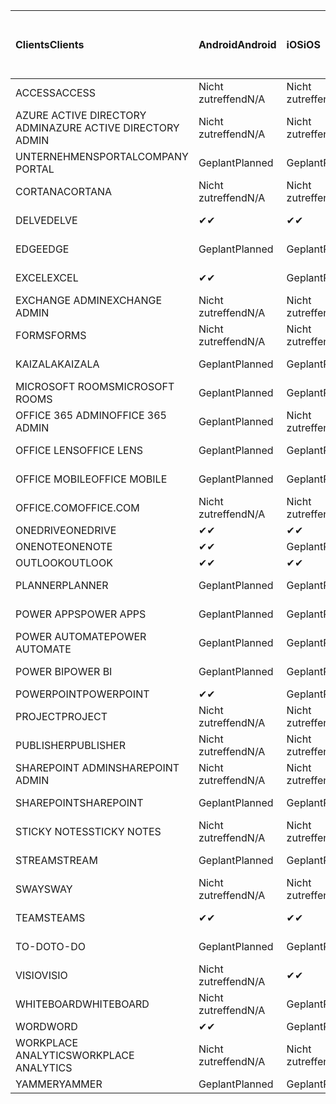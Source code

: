 <!-- This file is generated automatically. Changes made to this file will be overwritten.-->
|<span data-ttu-id="0ad77-101">Clients</span><span class="sxs-lookup"><span data-stu-id="0ad77-101">Clients</span></span>|<span data-ttu-id="0ad77-102">Android</span><span class="sxs-lookup"><span data-stu-id="0ad77-102">Android</span></span>|<span data-ttu-id="0ad77-103">iOS</span><span class="sxs-lookup"><span data-stu-id="0ad77-103">iOS</span></span>|<span data-ttu-id="0ad77-104">Mac</span><span class="sxs-lookup"><span data-stu-id="0ad77-104">Mac</span></span>|<span data-ttu-id="0ad77-105">Windows 10</span><span class="sxs-lookup"><span data-stu-id="0ad77-105">Windows 10</span></span><br><span data-ttu-id="0ad77-106">Desktop</span><span class="sxs-lookup"><span data-stu-id="0ad77-106">Desktop</span></span>|<span data-ttu-id="0ad77-107">Windows 10</span><span class="sxs-lookup"><span data-stu-id="0ad77-107">Windows 10</span></span><br><span data-ttu-id="0ad77-108">Moderne Apps</span><span class="sxs-lookup"><span data-stu-id="0ad77-108">Modern Apps</span></span>|
|:-|:-|:-|:-|:-|:-|
|<span data-ttu-id="0ad77-109">ACCESS</span><span class="sxs-lookup"><span data-stu-id="0ad77-109">ACCESS</span></span>|<span data-ttu-id="0ad77-110">Nicht zutreffend</span><span class="sxs-lookup"><span data-stu-id="0ad77-110">N/A</span></span>|<span data-ttu-id="0ad77-111">Nicht zutreffend</span><span class="sxs-lookup"><span data-stu-id="0ad77-111">N/A</span></span>|<span data-ttu-id="0ad77-112">Nicht zutreffend</span><span class="sxs-lookup"><span data-stu-id="0ad77-112">N/A</span></span>|<span data-ttu-id="0ad77-113">Geplant</span><span class="sxs-lookup"><span data-stu-id="0ad77-113">Planned</span></span>|<span data-ttu-id="0ad77-114">Nicht zutreffend</span><span class="sxs-lookup"><span data-stu-id="0ad77-114">N/A</span></span>|
|<span data-ttu-id="0ad77-115">AZURE ACTIVE DIRECTORY ADMIN</span><span class="sxs-lookup"><span data-stu-id="0ad77-115">AZURE ACTIVE DIRECTORY ADMIN</span></span>|<span data-ttu-id="0ad77-116">Nicht zutreffend</span><span class="sxs-lookup"><span data-stu-id="0ad77-116">N/A</span></span>|<span data-ttu-id="0ad77-117">Nicht zutreffend</span><span class="sxs-lookup"><span data-stu-id="0ad77-117">N/A</span></span>|<span data-ttu-id="0ad77-118">Nicht zutreffend</span><span class="sxs-lookup"><span data-stu-id="0ad77-118">N/A</span></span>|<span data-ttu-id="0ad77-119">Geplant</span><span class="sxs-lookup"><span data-stu-id="0ad77-119">Planned</span></span>|<span data-ttu-id="0ad77-120">Nicht zutreffend</span><span class="sxs-lookup"><span data-stu-id="0ad77-120">N/A</span></span>|
|<span data-ttu-id="0ad77-121">UNTERNEHMENSPORTAL</span><span class="sxs-lookup"><span data-stu-id="0ad77-121">COMPANY PORTAL</span></span>|<span data-ttu-id="0ad77-122">Geplant</span><span class="sxs-lookup"><span data-stu-id="0ad77-122">Planned</span></span>|<span data-ttu-id="0ad77-123">Geplant</span><span class="sxs-lookup"><span data-stu-id="0ad77-123">Planned</span></span>|<span data-ttu-id="0ad77-124">Geplant</span><span class="sxs-lookup"><span data-stu-id="0ad77-124">Planned</span></span>|<span data-ttu-id="0ad77-125">Nicht zutreffend</span><span class="sxs-lookup"><span data-stu-id="0ad77-125">N/A</span></span>|<span data-ttu-id="0ad77-126">Geplant</span><span class="sxs-lookup"><span data-stu-id="0ad77-126">Planned</span></span>|
|<span data-ttu-id="0ad77-127">CORTANA</span><span class="sxs-lookup"><span data-stu-id="0ad77-127">CORTANA</span></span>|<span data-ttu-id="0ad77-128">Nicht zutreffend</span><span class="sxs-lookup"><span data-stu-id="0ad77-128">N/A</span></span>|<span data-ttu-id="0ad77-129">Nicht zutreffend</span><span class="sxs-lookup"><span data-stu-id="0ad77-129">N/A</span></span>|<span data-ttu-id="0ad77-130">Nicht zutreffend</span><span class="sxs-lookup"><span data-stu-id="0ad77-130">N/A</span></span>|<span data-ttu-id="0ad77-131">Nicht zutreffend</span><span class="sxs-lookup"><span data-stu-id="0ad77-131">N/A</span></span>|<span data-ttu-id="0ad77-132">Geplant</span><span class="sxs-lookup"><span data-stu-id="0ad77-132">Planned</span></span>|
|<span data-ttu-id="0ad77-133">DELVE</span><span class="sxs-lookup"><span data-stu-id="0ad77-133">DELVE</span></span>|<span data-ttu-id="0ad77-134">✔</span><span class="sxs-lookup"><span data-stu-id="0ad77-134">✔</span></span>|<span data-ttu-id="0ad77-135">✔</span><span class="sxs-lookup"><span data-stu-id="0ad77-135">✔</span></span>|<span data-ttu-id="0ad77-136">Nicht zutreffend</span><span class="sxs-lookup"><span data-stu-id="0ad77-136">N/A</span></span>|<span data-ttu-id="0ad77-137">Nicht zutreffend</span><span class="sxs-lookup"><span data-stu-id="0ad77-137">N/A</span></span>|<span data-ttu-id="0ad77-138">Nicht zutreffend</span><span class="sxs-lookup"><span data-stu-id="0ad77-138">N/A</span></span>|
|<span data-ttu-id="0ad77-139">EDGE</span><span class="sxs-lookup"><span data-stu-id="0ad77-139">EDGE</span></span>|<span data-ttu-id="0ad77-140">Geplant</span><span class="sxs-lookup"><span data-stu-id="0ad77-140">Planned</span></span>|<span data-ttu-id="0ad77-141">Geplant</span><span class="sxs-lookup"><span data-stu-id="0ad77-141">Planned</span></span>|<span data-ttu-id="0ad77-142">Nicht zutreffend</span><span class="sxs-lookup"><span data-stu-id="0ad77-142">N/A</span></span>|<span data-ttu-id="0ad77-143">Geplant</span><span class="sxs-lookup"><span data-stu-id="0ad77-143">Planned</span></span>|<span data-ttu-id="0ad77-144">Nicht zutreffend</span><span class="sxs-lookup"><span data-stu-id="0ad77-144">N/A</span></span>|
|<span data-ttu-id="0ad77-145">EXCEL</span><span class="sxs-lookup"><span data-stu-id="0ad77-145">EXCEL</span></span>|<span data-ttu-id="0ad77-146">✔</span><span class="sxs-lookup"><span data-stu-id="0ad77-146">✔</span></span>|<span data-ttu-id="0ad77-147">Geplant</span><span class="sxs-lookup"><span data-stu-id="0ad77-147">Planned</span></span>|<span data-ttu-id="0ad77-148">Geplant</span><span class="sxs-lookup"><span data-stu-id="0ad77-148">Planned</span></span>|<span data-ttu-id="0ad77-149">Geplant</span><span class="sxs-lookup"><span data-stu-id="0ad77-149">Planned</span></span>|<span data-ttu-id="0ad77-150">Nicht zutreffend</span><span class="sxs-lookup"><span data-stu-id="0ad77-150">N/A</span></span>|
|<span data-ttu-id="0ad77-151">EXCHANGE ADMIN</span><span class="sxs-lookup"><span data-stu-id="0ad77-151">EXCHANGE ADMIN</span></span>|<span data-ttu-id="0ad77-152">Nicht zutreffend</span><span class="sxs-lookup"><span data-stu-id="0ad77-152">N/A</span></span>|<span data-ttu-id="0ad77-153">Nicht zutreffend</span><span class="sxs-lookup"><span data-stu-id="0ad77-153">N/A</span></span>|<span data-ttu-id="0ad77-154">Nicht zutreffend</span><span class="sxs-lookup"><span data-stu-id="0ad77-154">N/A</span></span>|<span data-ttu-id="0ad77-155">✔</span><span class="sxs-lookup"><span data-stu-id="0ad77-155">✔</span></span>|<span data-ttu-id="0ad77-156">Nicht zutreffend</span><span class="sxs-lookup"><span data-stu-id="0ad77-156">N/A</span></span>|
|<span data-ttu-id="0ad77-157">FORMS</span><span class="sxs-lookup"><span data-stu-id="0ad77-157">FORMS</span></span>|<span data-ttu-id="0ad77-158">Nicht zutreffend</span><span class="sxs-lookup"><span data-stu-id="0ad77-158">N/A</span></span>|<span data-ttu-id="0ad77-159">Nicht zutreffend</span><span class="sxs-lookup"><span data-stu-id="0ad77-159">N/A</span></span>|<span data-ttu-id="0ad77-160">Nicht zutreffend</span><span class="sxs-lookup"><span data-stu-id="0ad77-160">N/A</span></span>|<span data-ttu-id="0ad77-161">Nicht zutreffend</span><span class="sxs-lookup"><span data-stu-id="0ad77-161">N/A</span></span>|<span data-ttu-id="0ad77-162">Nicht zutreffend</span><span class="sxs-lookup"><span data-stu-id="0ad77-162">N/A</span></span>|
|<span data-ttu-id="0ad77-163">KAIZALA</span><span class="sxs-lookup"><span data-stu-id="0ad77-163">KAIZALA</span></span>|<span data-ttu-id="0ad77-164">Geplant</span><span class="sxs-lookup"><span data-stu-id="0ad77-164">Planned</span></span>|<span data-ttu-id="0ad77-165">Geplant</span><span class="sxs-lookup"><span data-stu-id="0ad77-165">Planned</span></span>|<span data-ttu-id="0ad77-166">Nicht zutreffend</span><span class="sxs-lookup"><span data-stu-id="0ad77-166">N/A</span></span>|<span data-ttu-id="0ad77-167">Nicht zutreffend</span><span class="sxs-lookup"><span data-stu-id="0ad77-167">N/A</span></span>|<span data-ttu-id="0ad77-168">Nicht zutreffend</span><span class="sxs-lookup"><span data-stu-id="0ad77-168">N/A</span></span>|
|<span data-ttu-id="0ad77-169">MICROSOFT ROOMS</span><span class="sxs-lookup"><span data-stu-id="0ad77-169">MICROSOFT ROOMS</span></span>|<span data-ttu-id="0ad77-170">Geplant</span><span class="sxs-lookup"><span data-stu-id="0ad77-170">Planned</span></span>|<span data-ttu-id="0ad77-171">Geplant</span><span class="sxs-lookup"><span data-stu-id="0ad77-171">Planned</span></span>|<span data-ttu-id="0ad77-172">Nicht zutreffend</span><span class="sxs-lookup"><span data-stu-id="0ad77-172">N/A</span></span>|<span data-ttu-id="0ad77-173">Nicht zutreffend</span><span class="sxs-lookup"><span data-stu-id="0ad77-173">N/A</span></span>|<span data-ttu-id="0ad77-174">Nicht zutreffend</span><span class="sxs-lookup"><span data-stu-id="0ad77-174">N/A</span></span>|
|<span data-ttu-id="0ad77-175">OFFICE 365 ADMIN</span><span class="sxs-lookup"><span data-stu-id="0ad77-175">OFFICE 365 ADMIN</span></span>|<span data-ttu-id="0ad77-176">Geplant</span><span class="sxs-lookup"><span data-stu-id="0ad77-176">Planned</span></span>|<span data-ttu-id="0ad77-177">Nicht zutreffend</span><span class="sxs-lookup"><span data-stu-id="0ad77-177">N/A</span></span>|<span data-ttu-id="0ad77-178">Nicht zutreffend</span><span class="sxs-lookup"><span data-stu-id="0ad77-178">N/A</span></span>|<span data-ttu-id="0ad77-179">Nicht zutreffend</span><span class="sxs-lookup"><span data-stu-id="0ad77-179">N/A</span></span>|<span data-ttu-id="0ad77-180">Nicht zutreffend</span><span class="sxs-lookup"><span data-stu-id="0ad77-180">N/A</span></span>|
|<span data-ttu-id="0ad77-181">OFFICE LENS</span><span class="sxs-lookup"><span data-stu-id="0ad77-181">OFFICE LENS</span></span>|<span data-ttu-id="0ad77-182">Geplant</span><span class="sxs-lookup"><span data-stu-id="0ad77-182">Planned</span></span>|<span data-ttu-id="0ad77-183">Geplant</span><span class="sxs-lookup"><span data-stu-id="0ad77-183">Planned</span></span>|<span data-ttu-id="0ad77-184">Nicht zutreffend</span><span class="sxs-lookup"><span data-stu-id="0ad77-184">N/A</span></span>|<span data-ttu-id="0ad77-185">Nicht zutreffend</span><span class="sxs-lookup"><span data-stu-id="0ad77-185">N/A</span></span>|<span data-ttu-id="0ad77-186">Nicht zutreffend</span><span class="sxs-lookup"><span data-stu-id="0ad77-186">N/A</span></span>|
|<span data-ttu-id="0ad77-187">OFFICE MOBILE</span><span class="sxs-lookup"><span data-stu-id="0ad77-187">OFFICE MOBILE</span></span>|<span data-ttu-id="0ad77-188">Geplant</span><span class="sxs-lookup"><span data-stu-id="0ad77-188">Planned</span></span>|<span data-ttu-id="0ad77-189">Geplant</span><span class="sxs-lookup"><span data-stu-id="0ad77-189">Planned</span></span>|<span data-ttu-id="0ad77-190">Nicht zutreffend</span><span class="sxs-lookup"><span data-stu-id="0ad77-190">N/A</span></span>|<span data-ttu-id="0ad77-191">Nicht zutreffend</span><span class="sxs-lookup"><span data-stu-id="0ad77-191">N/A</span></span>|<span data-ttu-id="0ad77-192">Nicht zutreffend</span><span class="sxs-lookup"><span data-stu-id="0ad77-192">N/A</span></span>|
|<span data-ttu-id="0ad77-193">OFFICE.COM</span><span class="sxs-lookup"><span data-stu-id="0ad77-193">OFFICE.COM</span></span>|<span data-ttu-id="0ad77-194">Nicht zutreffend</span><span class="sxs-lookup"><span data-stu-id="0ad77-194">N/A</span></span>|<span data-ttu-id="0ad77-195">Nicht zutreffend</span><span class="sxs-lookup"><span data-stu-id="0ad77-195">N/A</span></span>|<span data-ttu-id="0ad77-196">Nicht zutreffend</span><span class="sxs-lookup"><span data-stu-id="0ad77-196">N/A</span></span>|<span data-ttu-id="0ad77-197">Nicht zutreffend</span><span class="sxs-lookup"><span data-stu-id="0ad77-197">N/A</span></span>|<span data-ttu-id="0ad77-198">Geplant</span><span class="sxs-lookup"><span data-stu-id="0ad77-198">Planned</span></span>|
|<span data-ttu-id="0ad77-199">ONEDRIVE</span><span class="sxs-lookup"><span data-stu-id="0ad77-199">ONEDRIVE</span></span>|<span data-ttu-id="0ad77-200">✔</span><span class="sxs-lookup"><span data-stu-id="0ad77-200">✔</span></span>|<span data-ttu-id="0ad77-201">✔</span><span class="sxs-lookup"><span data-stu-id="0ad77-201">✔</span></span>|<span data-ttu-id="0ad77-202">✔</span><span class="sxs-lookup"><span data-stu-id="0ad77-202">✔</span></span>|<span data-ttu-id="0ad77-203">✔</span><span class="sxs-lookup"><span data-stu-id="0ad77-203">✔</span></span>|<span data-ttu-id="0ad77-204">Geplant</span><span class="sxs-lookup"><span data-stu-id="0ad77-204">Planned</span></span>|
|<span data-ttu-id="0ad77-205">ONENOTE</span><span class="sxs-lookup"><span data-stu-id="0ad77-205">ONENOTE</span></span>|<span data-ttu-id="0ad77-206">✔</span><span class="sxs-lookup"><span data-stu-id="0ad77-206">✔</span></span>|<span data-ttu-id="0ad77-207">Geplant</span><span class="sxs-lookup"><span data-stu-id="0ad77-207">Planned</span></span>|<span data-ttu-id="0ad77-208">Geplant</span><span class="sxs-lookup"><span data-stu-id="0ad77-208">Planned</span></span>|<span data-ttu-id="0ad77-209">Geplant</span><span class="sxs-lookup"><span data-stu-id="0ad77-209">Planned</span></span>|<span data-ttu-id="0ad77-210">Geplant</span><span class="sxs-lookup"><span data-stu-id="0ad77-210">Planned</span></span>|
|<span data-ttu-id="0ad77-211">OUTLOOK</span><span class="sxs-lookup"><span data-stu-id="0ad77-211">OUTLOOK</span></span>|<span data-ttu-id="0ad77-212">✔</span><span class="sxs-lookup"><span data-stu-id="0ad77-212">✔</span></span>|<span data-ttu-id="0ad77-213">✔</span><span class="sxs-lookup"><span data-stu-id="0ad77-213">✔</span></span>|<span data-ttu-id="0ad77-214">Geplant</span><span class="sxs-lookup"><span data-stu-id="0ad77-214">Planned</span></span>|<span data-ttu-id="0ad77-215">Geplant</span><span class="sxs-lookup"><span data-stu-id="0ad77-215">Planned</span></span>|<span data-ttu-id="0ad77-216">Geplant</span><span class="sxs-lookup"><span data-stu-id="0ad77-216">Planned</span></span>|
|<span data-ttu-id="0ad77-217">PLANNER</span><span class="sxs-lookup"><span data-stu-id="0ad77-217">PLANNER</span></span>|<span data-ttu-id="0ad77-218">Geplant</span><span class="sxs-lookup"><span data-stu-id="0ad77-218">Planned</span></span>|<span data-ttu-id="0ad77-219">Geplant</span><span class="sxs-lookup"><span data-stu-id="0ad77-219">Planned</span></span>|<span data-ttu-id="0ad77-220">Nicht zutreffend</span><span class="sxs-lookup"><span data-stu-id="0ad77-220">N/A</span></span>|<span data-ttu-id="0ad77-221">Nicht zutreffend</span><span class="sxs-lookup"><span data-stu-id="0ad77-221">N/A</span></span>|<span data-ttu-id="0ad77-222">Nicht zutreffend</span><span class="sxs-lookup"><span data-stu-id="0ad77-222">N/A</span></span>|
|<span data-ttu-id="0ad77-223">POWER APPS</span><span class="sxs-lookup"><span data-stu-id="0ad77-223">POWER APPS</span></span>|<span data-ttu-id="0ad77-224">Geplant</span><span class="sxs-lookup"><span data-stu-id="0ad77-224">Planned</span></span>|<span data-ttu-id="0ad77-225">Geplant</span><span class="sxs-lookup"><span data-stu-id="0ad77-225">Planned</span></span>|<span data-ttu-id="0ad77-226">Nicht zutreffend</span><span class="sxs-lookup"><span data-stu-id="0ad77-226">N/A</span></span>|<span data-ttu-id="0ad77-227">Nicht zutreffend</span><span class="sxs-lookup"><span data-stu-id="0ad77-227">N/A</span></span>|<span data-ttu-id="0ad77-228">Geplant</span><span class="sxs-lookup"><span data-stu-id="0ad77-228">Planned</span></span>|
|<span data-ttu-id="0ad77-229">POWER AUTOMATE</span><span class="sxs-lookup"><span data-stu-id="0ad77-229">POWER AUTOMATE</span></span>|<span data-ttu-id="0ad77-230">Geplant</span><span class="sxs-lookup"><span data-stu-id="0ad77-230">Planned</span></span>|<span data-ttu-id="0ad77-231">Geplant</span><span class="sxs-lookup"><span data-stu-id="0ad77-231">Planned</span></span>|<span data-ttu-id="0ad77-232">Nicht zutreffend</span><span class="sxs-lookup"><span data-stu-id="0ad77-232">N/A</span></span>|<span data-ttu-id="0ad77-233">Nicht zutreffend</span><span class="sxs-lookup"><span data-stu-id="0ad77-233">N/A</span></span>|<span data-ttu-id="0ad77-234">Nicht zutreffend</span><span class="sxs-lookup"><span data-stu-id="0ad77-234">N/A</span></span>|
|<span data-ttu-id="0ad77-235">POWER BI</span><span class="sxs-lookup"><span data-stu-id="0ad77-235">POWER BI</span></span>|<span data-ttu-id="0ad77-236">Geplant</span><span class="sxs-lookup"><span data-stu-id="0ad77-236">Planned</span></span>|<span data-ttu-id="0ad77-237">Geplant</span><span class="sxs-lookup"><span data-stu-id="0ad77-237">Planned</span></span>|<span data-ttu-id="0ad77-238">Nicht zutreffend</span><span class="sxs-lookup"><span data-stu-id="0ad77-238">N/A</span></span>|<span data-ttu-id="0ad77-239">Geplant</span><span class="sxs-lookup"><span data-stu-id="0ad77-239">Planned</span></span>|<span data-ttu-id="0ad77-240">Geplant</span><span class="sxs-lookup"><span data-stu-id="0ad77-240">Planned</span></span>|
|<span data-ttu-id="0ad77-241">POWERPOINT</span><span class="sxs-lookup"><span data-stu-id="0ad77-241">POWERPOINT</span></span>|<span data-ttu-id="0ad77-242">✔</span><span class="sxs-lookup"><span data-stu-id="0ad77-242">✔</span></span>|<span data-ttu-id="0ad77-243">Geplant</span><span class="sxs-lookup"><span data-stu-id="0ad77-243">Planned</span></span>|<span data-ttu-id="0ad77-244">Geplant</span><span class="sxs-lookup"><span data-stu-id="0ad77-244">Planned</span></span>|<span data-ttu-id="0ad77-245">Geplant</span><span class="sxs-lookup"><span data-stu-id="0ad77-245">Planned</span></span>|<span data-ttu-id="0ad77-246">Geplant</span><span class="sxs-lookup"><span data-stu-id="0ad77-246">Planned</span></span>|
|<span data-ttu-id="0ad77-247">PROJECT</span><span class="sxs-lookup"><span data-stu-id="0ad77-247">PROJECT</span></span>|<span data-ttu-id="0ad77-248">Nicht zutreffend</span><span class="sxs-lookup"><span data-stu-id="0ad77-248">N/A</span></span>|<span data-ttu-id="0ad77-249">Nicht zutreffend</span><span class="sxs-lookup"><span data-stu-id="0ad77-249">N/A</span></span>|<span data-ttu-id="0ad77-250">Nicht zutreffend</span><span class="sxs-lookup"><span data-stu-id="0ad77-250">N/A</span></span>|<span data-ttu-id="0ad77-251">Geplant</span><span class="sxs-lookup"><span data-stu-id="0ad77-251">Planned</span></span>|<span data-ttu-id="0ad77-252">Nicht zutreffend</span><span class="sxs-lookup"><span data-stu-id="0ad77-252">N/A</span></span>|
|<span data-ttu-id="0ad77-253">PUBLISHER</span><span class="sxs-lookup"><span data-stu-id="0ad77-253">PUBLISHER</span></span>|<span data-ttu-id="0ad77-254">Nicht zutreffend</span><span class="sxs-lookup"><span data-stu-id="0ad77-254">N/A</span></span>|<span data-ttu-id="0ad77-255">Nicht zutreffend</span><span class="sxs-lookup"><span data-stu-id="0ad77-255">N/A</span></span>|<span data-ttu-id="0ad77-256">Nicht zutreffend</span><span class="sxs-lookup"><span data-stu-id="0ad77-256">N/A</span></span>|<span data-ttu-id="0ad77-257">Geplant</span><span class="sxs-lookup"><span data-stu-id="0ad77-257">Planned</span></span>|<span data-ttu-id="0ad77-258">Nicht zutreffend</span><span class="sxs-lookup"><span data-stu-id="0ad77-258">N/A</span></span>|
|<span data-ttu-id="0ad77-259">SHAREPOINT ADMIN</span><span class="sxs-lookup"><span data-stu-id="0ad77-259">SHAREPOINT ADMIN</span></span>|<span data-ttu-id="0ad77-260">Nicht zutreffend</span><span class="sxs-lookup"><span data-stu-id="0ad77-260">N/A</span></span>|<span data-ttu-id="0ad77-261">Nicht zutreffend</span><span class="sxs-lookup"><span data-stu-id="0ad77-261">N/A</span></span>|<span data-ttu-id="0ad77-262">Nicht zutreffend</span><span class="sxs-lookup"><span data-stu-id="0ad77-262">N/A</span></span>|<span data-ttu-id="0ad77-263">Geplant</span><span class="sxs-lookup"><span data-stu-id="0ad77-263">Planned</span></span>|<span data-ttu-id="0ad77-264">Nicht zutreffend</span><span class="sxs-lookup"><span data-stu-id="0ad77-264">N/A</span></span>|
|<span data-ttu-id="0ad77-265">SHAREPOINT</span><span class="sxs-lookup"><span data-stu-id="0ad77-265">SHAREPOINT</span></span>|<span data-ttu-id="0ad77-266">Geplant</span><span class="sxs-lookup"><span data-stu-id="0ad77-266">Planned</span></span>|<span data-ttu-id="0ad77-267">Geplant</span><span class="sxs-lookup"><span data-stu-id="0ad77-267">Planned</span></span>|<span data-ttu-id="0ad77-268">Nicht zutreffend</span><span class="sxs-lookup"><span data-stu-id="0ad77-268">N/A</span></span>|<span data-ttu-id="0ad77-269">Nicht zutreffend</span><span class="sxs-lookup"><span data-stu-id="0ad77-269">N/A</span></span>|<span data-ttu-id="0ad77-270">Nicht zutreffend</span><span class="sxs-lookup"><span data-stu-id="0ad77-270">N/A</span></span>|
|<span data-ttu-id="0ad77-271">STICKY NOTES</span><span class="sxs-lookup"><span data-stu-id="0ad77-271">STICKY NOTES</span></span>|<span data-ttu-id="0ad77-272">Nicht zutreffend</span><span class="sxs-lookup"><span data-stu-id="0ad77-272">N/A</span></span>|<span data-ttu-id="0ad77-273">Nicht zutreffend</span><span class="sxs-lookup"><span data-stu-id="0ad77-273">N/A</span></span>|<span data-ttu-id="0ad77-274">Nicht zutreffend</span><span class="sxs-lookup"><span data-stu-id="0ad77-274">N/A</span></span>|<span data-ttu-id="0ad77-275">Nicht zutreffend</span><span class="sxs-lookup"><span data-stu-id="0ad77-275">N/A</span></span>|<span data-ttu-id="0ad77-276">Geplant</span><span class="sxs-lookup"><span data-stu-id="0ad77-276">Planned</span></span>|
|<span data-ttu-id="0ad77-277">STREAM</span><span class="sxs-lookup"><span data-stu-id="0ad77-277">STREAM</span></span>|<span data-ttu-id="0ad77-278">Geplant</span><span class="sxs-lookup"><span data-stu-id="0ad77-278">Planned</span></span>|<span data-ttu-id="0ad77-279">Geplant</span><span class="sxs-lookup"><span data-stu-id="0ad77-279">Planned</span></span>|<span data-ttu-id="0ad77-280">Nicht zutreffend</span><span class="sxs-lookup"><span data-stu-id="0ad77-280">N/A</span></span>|<span data-ttu-id="0ad77-281">Nicht zutreffend</span><span class="sxs-lookup"><span data-stu-id="0ad77-281">N/A</span></span>|<span data-ttu-id="0ad77-282">Nicht zutreffend</span><span class="sxs-lookup"><span data-stu-id="0ad77-282">N/A</span></span>|
|<span data-ttu-id="0ad77-283">SWAY</span><span class="sxs-lookup"><span data-stu-id="0ad77-283">SWAY</span></span>|<span data-ttu-id="0ad77-284">Nicht zutreffend</span><span class="sxs-lookup"><span data-stu-id="0ad77-284">N/A</span></span>|<span data-ttu-id="0ad77-285">Nicht zutreffend</span><span class="sxs-lookup"><span data-stu-id="0ad77-285">N/A</span></span>|<span data-ttu-id="0ad77-286">Nicht zutreffend</span><span class="sxs-lookup"><span data-stu-id="0ad77-286">N/A</span></span>|<span data-ttu-id="0ad77-287">Nicht zutreffend</span><span class="sxs-lookup"><span data-stu-id="0ad77-287">N/A</span></span>|<span data-ttu-id="0ad77-288">Geplant</span><span class="sxs-lookup"><span data-stu-id="0ad77-288">Planned</span></span>|
|<span data-ttu-id="0ad77-289">TEAMS</span><span class="sxs-lookup"><span data-stu-id="0ad77-289">TEAMS</span></span>|<span data-ttu-id="0ad77-290">✔</span><span class="sxs-lookup"><span data-stu-id="0ad77-290">✔</span></span>|<span data-ttu-id="0ad77-291">✔</span><span class="sxs-lookup"><span data-stu-id="0ad77-291">✔</span></span>|<span data-ttu-id="0ad77-292">✔</span><span class="sxs-lookup"><span data-stu-id="0ad77-292">✔</span></span>|<span data-ttu-id="0ad77-293">Geplant</span><span class="sxs-lookup"><span data-stu-id="0ad77-293">Planned</span></span>|<span data-ttu-id="0ad77-294">Nicht zutreffend</span><span class="sxs-lookup"><span data-stu-id="0ad77-294">N/A</span></span>|
|<span data-ttu-id="0ad77-295">TO-DO</span><span class="sxs-lookup"><span data-stu-id="0ad77-295">TO-DO</span></span>|<span data-ttu-id="0ad77-296">Geplant</span><span class="sxs-lookup"><span data-stu-id="0ad77-296">Planned</span></span>|<span data-ttu-id="0ad77-297">Geplant</span><span class="sxs-lookup"><span data-stu-id="0ad77-297">Planned</span></span>|<span data-ttu-id="0ad77-298">Geplant</span><span class="sxs-lookup"><span data-stu-id="0ad77-298">Planned</span></span>|<span data-ttu-id="0ad77-299">Nicht zutreffend</span><span class="sxs-lookup"><span data-stu-id="0ad77-299">N/A</span></span>|<span data-ttu-id="0ad77-300">Geplant</span><span class="sxs-lookup"><span data-stu-id="0ad77-300">Planned</span></span>|
|<span data-ttu-id="0ad77-301">VISIO</span><span class="sxs-lookup"><span data-stu-id="0ad77-301">VISIO</span></span>|<span data-ttu-id="0ad77-302">Nicht zutreffend</span><span class="sxs-lookup"><span data-stu-id="0ad77-302">N/A</span></span>|<span data-ttu-id="0ad77-303">✔</span><span class="sxs-lookup"><span data-stu-id="0ad77-303">✔</span></span>|<span data-ttu-id="0ad77-304">Nicht zutreffend</span><span class="sxs-lookup"><span data-stu-id="0ad77-304">N/A</span></span>|<span data-ttu-id="0ad77-305">Geplant</span><span class="sxs-lookup"><span data-stu-id="0ad77-305">Planned</span></span>|<span data-ttu-id="0ad77-306">Nicht zutreffend</span><span class="sxs-lookup"><span data-stu-id="0ad77-306">N/A</span></span>|
|<span data-ttu-id="0ad77-307">WHITEBOARD</span><span class="sxs-lookup"><span data-stu-id="0ad77-307">WHITEBOARD</span></span>|<span data-ttu-id="0ad77-308">Nicht zutreffend</span><span class="sxs-lookup"><span data-stu-id="0ad77-308">N/A</span></span>|<span data-ttu-id="0ad77-309">Geplant</span><span class="sxs-lookup"><span data-stu-id="0ad77-309">Planned</span></span>|<span data-ttu-id="0ad77-310">Nicht zutreffend</span><span class="sxs-lookup"><span data-stu-id="0ad77-310">N/A</span></span>|<span data-ttu-id="0ad77-311">Nicht zutreffend</span><span class="sxs-lookup"><span data-stu-id="0ad77-311">N/A</span></span>|<span data-ttu-id="0ad77-312">Geplant</span><span class="sxs-lookup"><span data-stu-id="0ad77-312">Planned</span></span>|
|<span data-ttu-id="0ad77-313">WORD</span><span class="sxs-lookup"><span data-stu-id="0ad77-313">WORD</span></span>|<span data-ttu-id="0ad77-314">✔</span><span class="sxs-lookup"><span data-stu-id="0ad77-314">✔</span></span>|<span data-ttu-id="0ad77-315">Geplant</span><span class="sxs-lookup"><span data-stu-id="0ad77-315">Planned</span></span>|<span data-ttu-id="0ad77-316">Geplant</span><span class="sxs-lookup"><span data-stu-id="0ad77-316">Planned</span></span>|<span data-ttu-id="0ad77-317">Geplant</span><span class="sxs-lookup"><span data-stu-id="0ad77-317">Planned</span></span>|<span data-ttu-id="0ad77-318">✔</span><span class="sxs-lookup"><span data-stu-id="0ad77-318">✔</span></span>|
|<span data-ttu-id="0ad77-319">WORKPLACE ANALYTICS</span><span class="sxs-lookup"><span data-stu-id="0ad77-319">WORKPLACE ANALYTICS</span></span>|<span data-ttu-id="0ad77-320">Nicht zutreffend</span><span class="sxs-lookup"><span data-stu-id="0ad77-320">N/A</span></span>|<span data-ttu-id="0ad77-321">Nicht zutreffend</span><span class="sxs-lookup"><span data-stu-id="0ad77-321">N/A</span></span>|<span data-ttu-id="0ad77-322">Nicht zutreffend</span><span class="sxs-lookup"><span data-stu-id="0ad77-322">N/A</span></span>|<span data-ttu-id="0ad77-323">Nicht zutreffend</span><span class="sxs-lookup"><span data-stu-id="0ad77-323">N/A</span></span>|<span data-ttu-id="0ad77-324">Nicht zutreffend</span><span class="sxs-lookup"><span data-stu-id="0ad77-324">N/A</span></span>|
|<span data-ttu-id="0ad77-325">YAMMER</span><span class="sxs-lookup"><span data-stu-id="0ad77-325">YAMMER</span></span>|<span data-ttu-id="0ad77-326">Geplant</span><span class="sxs-lookup"><span data-stu-id="0ad77-326">Planned</span></span>|<span data-ttu-id="0ad77-327">Geplant</span><span class="sxs-lookup"><span data-stu-id="0ad77-327">Planned</span></span>|<span data-ttu-id="0ad77-328">Geplant</span><span class="sxs-lookup"><span data-stu-id="0ad77-328">Planned</span></span>|<span data-ttu-id="0ad77-329">Geplant</span><span class="sxs-lookup"><span data-stu-id="0ad77-329">Planned</span></span>|<span data-ttu-id="0ad77-330">–</span><span class="sxs-lookup"><span data-stu-id="0ad77-330">N/A</span></span>|

